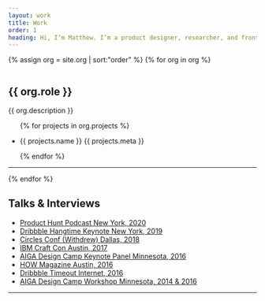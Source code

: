 ```yaml
---
layout: work
title: Work
order: 1
heading: Hi, I’m Matthew. I’m a product designer, researcher, and front-end engineer.
---
```


{% assign org = site.org | sort:"order" %}
{% for org in org %}
<article class="c-work">
  <img class="c-work__image" src="..{{ org.logo }}" alt="">
  <div class="c-work__body">
    <h2>{{ org.role }}</h2>
    <p class="c-work__description">{{ org.description }}</p>
    <ul class="c-work__project-list">
      {% for projects in org.projects %}
      <li class="c-work__project">
        <p class="c-work__link">{{ projects.name }}
          <span>{{ projects.meta }}</span>
        </p>
      </li>
      {% endfor %}
    </ul>
  </div>
</article>
<hr>
{% endfor %}
<article class="c-feature">
  <div class="c-feature__body">
    <h2 class="c-feature__title">Talks &amp; Interviews</h2>
    <ul class="c-feature__talk-list">
      <li class="c-feature__talk">
        <a class="c-work__link" href="https://open.spotify.com/episode/2v54M7wKIDIkkPbuJTPfcp?si=ZYvnBYLQR7-Mj0eDgJSI3g" target="_blank">Product Hunt Podcast
          <span>New York, 2020</span>
        </a>
      </li>
      <li class="c-feature__talk">
        <a class="c-work__link" href="https://www.youtube.com/watch?v=NGginzoOTxM" target="_blank">Dribbble Hangtime Keynote
          <span>New York, 2019</span>
        </a>
      </li>
      <li class="c-feature__talk">
        <a class="c-work__link" href="https://circlesco.com/conference/2018-on-demand/" target="_blank">Circles Conf (Withdrew)
          <span>Dallas, 2018</span>
        </a>
      </li>
      <li class="c-feature__talk">
        <a class="c-work__link" href="https://static1.squarespace.com/static/554a91a0e4b0910eeb46155d/t/5bb43e820d92977697f26d94/1538539139382/craftcon_schedule.pdf" target="_blank">IBM Craft Con
          <span>Austin, 2017</span>
        </a>
      </li>
      <li class="c-feature__talk">
        <a class="c-work__link" href="https://aigaminnesota.org/committee/design-camp/" target="_blank">AIGA Design Camp Keynote Panel
          <span>Minnesota, 2016</span>
        </a>
      </li>
      <li class="c-feature__talk">
        <a class="c-work__link" href="https://www.instagram.com/p/BKrrhzwDiTX/" target="_blank">HOW Magazine
          <span>Austin, 2016</span>
        </a>
      </li>
      <li class="c-feature__talk">
        <a class="c-work__link" href="https://dribbble.com/stories/2016/03/02/timeout-matthew-paul" target="_blank">Dribbble Timeout
          <span>Internet, 2016</span>
        </a>
      </li>
      <li class="c-feature__talk">
        <a class="c-work__link" href="https://www.flickr.com/photos/aigaminnesota/15606393405/" target="_blank">AIGA Design Camp Workshop
          <span>Minnesota, 2014 &amp; 2016</span>
        </a>
      </li>
    </ul>
  </div>
</article>
<hr>

